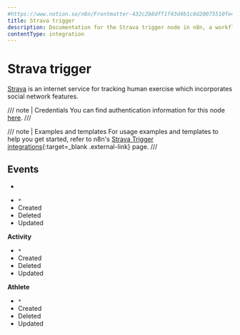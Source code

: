 ```yaml
---
#https://www.notion.so/n8n/Frontmatter-432c2b8dff1f43d4b1c8d20075510fe4
title: Strava trigger
description: Documentation for the Strava trigger node in n8n, a workflow automation platform. Includes details of operations and configuration, and links to examples and credentials information.
contentType: integration
---
```


# Strava trigger

[Strava](https://www.strava.com/) is an internet service for tracking human exercise which incorporates social network features.

/// note | Credentials
You can find authentication information for this node [here](/integrations/builtin/credentials/strava/).
///

///  note  | Examples and templates
For usage examples and templates to help you get started, refer to n8n's [Strava Trigger integrations](https://n8n.io/integrations/strava-trigger/){:target=_blank .external-link} page.
///

## Events

*
- `*`
- Created
- Deleted
- Updated


**Activity**
- `*`
- Created
- Deleted
- Updated


**Athlete**
- `*`
- Created
- Deleted
- Updated


